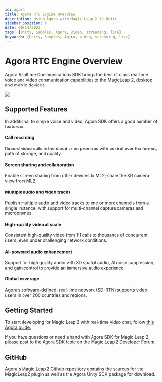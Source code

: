 ```yaml
---
id: agora
title: Agora RTC Engine Overview
description: Using Agora with Magic Leap 2 in Unity
sidebar_position: 0
date: 06/14/2023
tags: [Unity, Samples, Agora, video, streaming, live]
keywords: [Unity, Samples, Agora, video, streaming, live]
---
```


# Agora RTC Engine Overview

Agora Realtime Communications SDK brings the best of class real time voice and video communication capabilities to the MagicLeap 2, desktop and mobile devices.  

![](/img/agoria_product_image.jpeg)

## Supported Features 
In additional to simple voice and video, Agora SDK offers a good number of features:
#### Call recording
Record video calls in the cloud or on premises with control over the format, path of storage, and quality.
#### Screen sharing and collaboration
Enable screen sharing from other devices to ML2; share the XR camera view from ML2.
#### Multiple audio and video tracks
Publish multiple audio and video tracks to one or more channels from a single instance, with support for multi-channel capture cameras and microphones.
#### High-quality video at scale
Consistent high-quality video from 1:1 calls to thousands of concurrent users, even under challenging network conditions.
#### AI-powered audio enhancement
Support for high quality audio with 3D spatial audio, AI noise suppression, and gain control to provide an immersive audio experience.
#### Global coverage
Agora’s software-defined, real-time network (SD-RTN) supports video users in over 200 countries and regions.

## Getting Started

To start developing for Magic Leap 2 with real-time video chat, follow [this Agora guide.](https://docs.agora.io/en/video-calling/enable-features/magic-leap?platform=unity)

If you have questions or need a hand with Agora SDK for Magic Leap 2, please post to the Agora SDK topic on the [Magic Leap 2 Developer Forum.](https://forum.magicleap.cloud/c/agora-io/165)

## GitHub

[Agora's Magic Leap 2 Github repository](https://github.com/AgoraIO-Extensions/Agora_MagicLeap2_Plugin) contains the sources for the MagicLeap2 plugin as well as the Agora Unity SDK package for download.
